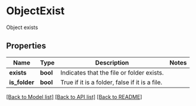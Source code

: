 # ObjectExist

Object exists

## Properties
Name | Type | Description | Notes
---- | ---- | ----------- | -----
**exists** | **bool** | Indicates that the file or folder exists. | 
**is_folder** | **bool** | True if it is a folder, false if it is a file. | 

[[Back to Model list]](../../README.md#documentation-for-models) [[Back to API list]](../../README.md#documentation-for-api-endpoints) [[Back to README]](../../README.md)


